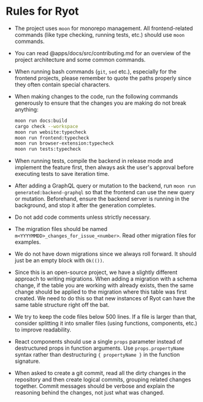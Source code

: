# Rules for Ryot

- The project uses `moon` for monorepo management. All frontend-related commands (like type
  checking, running tests, etc.) should use `moon` commands.
- You can read @apps/docs/src/contributing.md for an overview of the project architecture
  and some common commands.
- When running bash commands (`git`, `sed` etc.), especially for the frontend projects, please remember to
  quote the paths properly since they often contain special characters.
- When making changes to the code, run the following commands generously to ensure that the
  changes you are making do not break anything:

  ```bash
  moon run docs:build
  cargo check --workspace
  moon run website:typecheck
  moon run frontend:typecheck
  moon run browser-extension:typecheck
  moon run tests:typecheck
  ```

- When running tests, compile the backend in release mode and implement the feature first,
  then always ask the user's approval before executing tests to save iteration time.
- After adding a GraphQL query or mutation to the backend, run `moon run
  generated:backend-graphql` so that the frontend can use the new query or mutation. Beforehand,
  ensure the backend server is running in the background, and stop it after the generation completes.
- Do not add code comments unless strictly necessary.
- The migration files should be named `m<YYYYMMDD>_changes_for_issue_<number>`. Read other
  migration files for examples.
- We do not have down migrations since we always roll forward. It should just be an empty
  block with `Ok(())`.
- Since this is an open-source project, we have a slightly different approach to writing
  migrations. When adding a migration with a schema change, if the table you are working
  with already exists, then the same change should be applied to the migration where this
  table was first created. We need to do this so that new instances of Ryot can have the
  same table structure right off the bat.
- We try to keep the code files below 500 lines. If a file is larger than that, consider
  splitting it into smaller files (using functions, components, etc.) to improve
  readability.
- React components should use a single `props` parameter instead of destructured props in
  function arguments. Use `props.propertyName` syntax rather than destructuring
  `{ propertyName }` in the function signature.
- When asked to create a git commit, read all the dirty changes in the repository and then
  create logical commits, grouping related changes together. Commit messages should be
  verbose and explain the reasoning behind the changes, not just what was changed.
